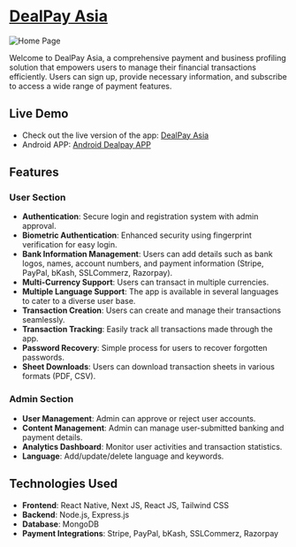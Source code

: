 # [DealPay Asia](https://your-dealpay-asia-link.com)
![Home Page](https://res.cloudinary.com/dndev4rnw/image/upload/v1730381797/Dealpay_Asia_niex5j.png)

Welcome to DealPay Asia, a comprehensive payment and business profiling solution that empowers users to manage their financial transactions efficiently. Users can sign up, provide necessary information, and subscribe to access a wide range of payment features.

## Live Demo
- Check out the live version of the app: [DealPay Asia](https://dealpay.asia)
- Android APP: [Android Dealpay APP](https://play.google.com/store/apps/details?id=com.dealpayasia)

## Features

### User Section
- **Authentication**: Secure login and registration system with admin approval.
- **Biometric Authentication**: Enhanced security using fingerprint verification for easy login.
- **Bank Information Management**: Users can add details such as bank logos, names, account numbers, and payment information (Stripe, PayPal, bKash, SSLCommerz, Razorpay).
- **Multi-Currency Support**: Users can transact in multiple currencies.
- **Multiple Language Support**: The app is available in several languages to cater to a diverse user base.
- **Transaction Creation**: Users can create and manage their transactions seamlessly.
- **Transaction Tracking**: Easily track all transactions made through the app.
- **Password Recovery**: Simple process for users to recover forgotten passwords.
- **Sheet Downloads**: Users can download transaction sheets in various formats (PDF, CSV).

### Admin Section
- **User Management**: Admin can approve or reject user accounts.
- **Content Management**: Admin can manage user-submitted banking and payment details.
- **Analytics Dashboard**: Monitor user activities and transaction statistics.
- **Language**: Add/update/delete language and keywords.


## Technologies Used
- **Frontend**: React Native, Next JS, React JS, Tailwind CSS
- **Backend**: Node.js, Express.js
- **Database**: MongoDB
- **Payment Integrations**: Stripe, PayPal, bKash, SSLCommerz, Razorpay
